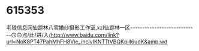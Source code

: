 # 615353
老狼信息网仙踪林八零婚纱摄影工作室,xzl仙踪林一区----------------------------🙃🙃点/此/进/入/http://www.baidu.com/link?url=NoK8PT47PahMhFH8Vie_jnciyIKNTTtVBQKpill6udK&amp;wd
